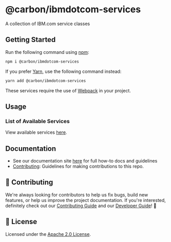 # @carbon/ibmdotcom-services

A collection of IBM.com service classes

## Getting Started

Run the following command using [npm](https://www.npmjs.com/):

```bash
npm i @carbon/ibmdotcom-services
```

If you prefer [Yarn](https://yarnpkg.com/en/), use the following command
instead:

```bash
yarn add @carbon/ibmdotcom-services
```

These services require the use of [Webpack](https://webpack.js.org/) in your
project.

## Usage

### List of Available Services

View available services
[here](https://ibmdotcomlibrary-services.mybluemix.net/).

## Documentation

- See our documentation site [here](https://carbonforibm-website.mybluemix.net)
  for full how-to docs and guidelines
- [Contributing](https://github.com/carbon-design-system/ibm-dotcom-library/.github/CONTRIBUTING.md):
  Guidelines for making contributions to this repo.

## 🙌 Contributing

We're always looking for contributors to help us fix bugs, build new features,
or help us improve the project documentation. If you're interested, definitely
check out our
[Contributing Guide](https://github.com/carbon-design-system/ibm-dotcom-library/.github/CONTRIBUTING.md)
and our
[Developer Guide](https://github.com/carbon-design-system/ibm-dotcom-library/docs/developing.md)!
👀

## 📝 License

Licensed under the
[Apache 2.0 License](https://github.com/carbon-design-system/ibm-dotcom-library/LICENSE).
